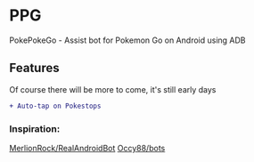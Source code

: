 # PPG
PokePokeGo - Assist bot for Pokemon Go on Android using ADB

## Features

Of course there will be more to come, it's still early days

```diff
+ Auto-tap on Pokestops
```

### Inspiration:
[MerlionRock/RealAndroidBot](https://github.com/MerlionRock/RealAndroidBot)
[Occy88/bots](https://github.com/Occy88/bots)